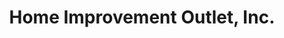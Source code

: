 ---
title: "Home Improvement Outlet, Inc."
url: /winder/home-improvement-outlet-inc/
shop: wholesale
---